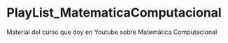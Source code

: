 # PlayList_MatematicaComputacional
Material del curso que doy en Youtube sobre Matemática Computacional
